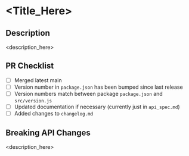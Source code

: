 # <Title_Here>

## Description

<description_here>

## PR Checklist

- [ ] Merged latest main
- [ ] Version number in `package.json` has been bumped since last release
- [ ] Version numbers match between package `package.json` and `src/version.js`
- [ ] Updated documentation if necessary (currently just in `api_spec.md`)
- [ ] Added changes to `changelog.md`

## Breaking API Changes

<description_here>
